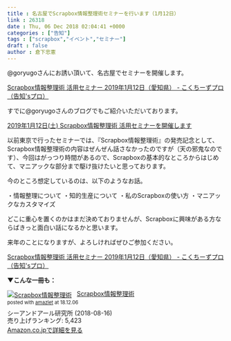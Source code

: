 ```yaml
---
title : 名古屋でScrapbox情報整理術セミナーを行います（1月12日）
link : 26318
date : Thu, 06 Dec 2018 02:04:41 +0000
categories : ["告知"]
tags : ["scrapbox","イベント","セミナー"]
draft : false
author : 倉下忠憲
---
```


@goryugoさんにお誘い頂いて、名古屋でセミナーを開催します。

<a href="https://www.kokuchpro.com/event/fc278bc728489973e2921f06364dc475/">Scrapbox情報整理術 活用セミナー 2019年1月12日（愛知県） - こくちーずプロ（告知'sプロ）</a>


すでに@goryugoさんのブログでもご紹介いただいております。

<a href="http://goryugo.com/20181205/20190112scrapbox/">2019年1月12日(土) Scrapbox情報整理術 活用セミナーを開催します</a>

以前東京で行ったセミナーでは、『Scrapbox情報整理術』の発売記念として、Scrapbox情報整理術の内容はぜんぜん話さなかったのですが（天の邪鬼なのです）、今回はがっつり時間があるので、Scrapboxの基本的なところからはじめて、マニアックな部分まで駆け抜けたいと思っております。

今のところ想定しているのは、以下のようなお話。

・情報整理について
・知的生産について
・私のScrapboxの使い方
・マニアックなカスタマイズ

どこに重心を置くのかはまだ決めておりませんが、Scrapboxに興味がある方ならばきっと面白い話になるかと思います。

来年のことになりますが、よろしければぜひご参加ください。

<a href="https://www.kokuchpro.com/event/fc278bc728489973e2921f06364dc475/">Scrapbox情報整理術 活用セミナー 2019年1月12日（愛知県） - こくちーずプロ（告知'sプロ）</a>

<strong>▼こんな一冊も：</strong>

<div class="amazlet-box" style="margin-bottom:0px;"><div class="amazlet-image" style="float:left;margin:0px 12px 1px 0px;"><a href="http://www.amazon.co.jp/exec/obidos/ASIN/B07GJFBWWZ/rashita1000-22/ref=nosim/" name="amazletlink" target="_blank"><img src="https://images-fe.ssl-images-amazon.com/images/I/51yMZ%2BQU40L._SL160_.jpg" alt="Scrapbox情報整理術" style="border: none;" /></a></div><div class="amazlet-info" style="line-height:120%; margin-bottom: 10px"><div class="amazlet-name" style="margin-bottom:10px;line-height:120%"><a href="http://www.amazon.co.jp/exec/obidos/ASIN/B07GJFBWWZ/rashita1000-22/ref=nosim/" name="amazletlink" target="_blank">Scrapbox情報整理術</a><div class="amazlet-powered-date" style="font-size:80%;margin-top:5px;line-height:120%">posted with <a href="http://www.amazlet.com/" title="amazlet" target="_blank">amazlet</a> at 18.12.06</div></div><div class="amazlet-detail">シーアンドアール研究所 (2018-08-16)<br />売り上げランキング: 5,423<br /></div><div class="amazlet-sub-info" style="float: left;"><div class="amazlet-link" style="margin-top: 5px"><a href="http://www.amazon.co.jp/exec/obidos/ASIN/B07GJFBWWZ/rashita1000-22/ref=nosim/" name="amazletlink" target="_blank">Amazon.co.jpで詳細を見る</a></div></div></div><div class="amazlet-footer" style="clear: left"></div></div>

